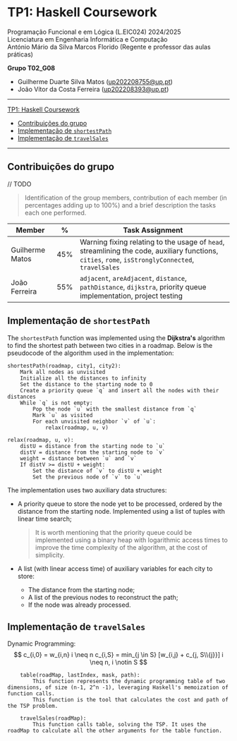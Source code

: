 # TP1: Haskell Coursework

Programação Funcional e em Lógica (L.EIC024) 2024/2025  
Licenciatura em Engenharia Informática e Computação  
António Mário da Silva Marcos Florido (Regente e professor das aulas práticas)

**Grupo T02_G08**

- Guilherme Duarte Silva Matos (up202208755@up.pt)
- João Vítor da Costa Ferreira (up202208393@up.pt)

---

[TP1: Haskell Coursework](#tp1-haskell-coursework)
- [Contribuições do grupo](#contribuições-do-grupo)
- [Implementação de `shortestPath`](#implementação-de-shortestpath)
- [Implementação de `travelSales`](#implementação-de-travelsales)

---

## Contribuições do grupo

// TODO

> Identification of the group members, contribution of each member (in
> percentages adding up to 100%) and a brief description the tasks each one
> performed.

| Member          | %   | Task Assignment                                                                                                                                     |
| --------------- | --- | --------------------------------------------------------------------------------------------------------------------------------------------------- |
| Guilherme Matos | 45% | Warning fixing relating to the usage of `head`, streamlining the code, auxiliary functions, `cities`, `rome`, `isStronglyConnected`, `travelSales`  |
| João Ferreira   | 55% | `adjacent`, `areAdjacent`, `distance`, `pathDistance`, `dijkstra`, priority queue implementation, project testing                                   |

## Implementação de `shortestPath`

The `shortestPath` function was implemented using the **Dijkstra's** algorithm to find the shortest path between two cities in a roadmap.
Below is the pseudocode of the algorithm used in the implementation:

```plaintext
shortestPath(roadmap, city1, city2):
    Mark all nodes as unvisited
    Initialize all the distances to infinity
    Set the distance to the starting node to 0
    Create a priority queue `q` and insert all the nodes with their distances
    While `q` is not empty:
        Pop the node `u` with the smallest distance from `q`
        Mark `u` as visited
        For each unvisited neighbor `v` of `u`:
            relax(roadmap, u, v)

relax(roadmap, u, v):
    distU = distance from the starting node to `u`
    distV = distance from the starting node to `v`
    weight = distance between `u` and `v`
    If distV >= distU + weight:
        Set the distance of `v` to distU + weight
        Set the previous node of `v` to `u`
```

The implementation uses two auxiliary data structures:

- A priority queue to store the node yet to be processed, ordered by the distance from the starting node. Implemented using a list of tuples with linear time search;

  > It is worth mentioning that the priority queue could be implemented using a binary heap with logarithmic access times to improve the time complexity of the algorithm, at the cost of simplicity.

- A list (with linear access time) of auxiliary variables for each city to store:
  - The distance from the starting node;
  - A list of the previous nodes to reconstruct the path;
  - If the node was already processed.

## Implementação de `travelSales`

Dynamic Programming:
$$
c_{i,0} = w_{i,n}                                 i \neq n
c_{i,S} = min_{j \in S} [w_{i,j} + c_{j, S\\{j}}] i \neq n, i \notin S
$$

```
    table(roadMap, lastIndex, mask, path):
        This function represents the dynamic programming table of two dimensions, of size (n-1, 2^n -1), leveraging Haskell's memoization of function calls.
        This function is the tool that calculates the cost and path of the TSP problem.

    travelSales(roadMap): 
        This function calls table, solving the TSP. It uses the roadMap to calculate all the other arguments for the table function.
    
```
